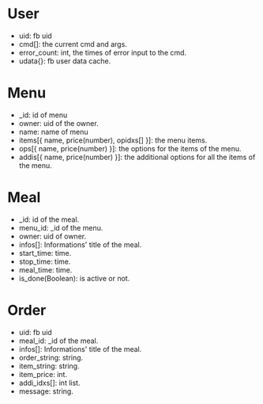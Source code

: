 # User

* uid: fb uid
* cmd[]: the current cmd and args.
* error_count: int, the times of error input to the cmd.
* udata{}: fb user data cache.

# Menu

* _id: id of menu
* owner: uid of the owner.
* name: name of menu
* items[{ name, price(number), opidxs[] }]: the menu items.
* ops[{ name, price(number) }]: the options for the items of the menu.
* addis[{ name, price(number) }]: the additional options for all the items of the menu.

# Meal

* _id: id of the meal.
* menu_id: _id of the menu.
* owner: uid of owner.
* infos[]: Informations' title of the meal.
* start_time: time.
* stop_time: time.
* meal_time: time.
* is_done(Boolean): is active or not.

# Order

* uid: fb uid
* meal_id: _id of the meal.
* infos[]: Informations' title of the meal.
* order_string: string.
* item_string: string.
* item_price: int.
* addi_idxs[]: int list.
* message: string.